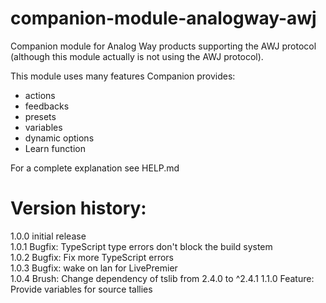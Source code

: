 # companion-module-analogway-awj

Companion module for Analog Way products supporting the AWJ protocol (although this module actually is not using the AWJ protocol).

This module uses many features Companion provides:

- actions
- feedbacks
- presets
- variables
- dynamic options
- Learn function

For a complete explanation see HELP.md

# Version history:

1.0.0 initial release  
1.0.1 Bugfix: TypeScript type errors don't block the build system  
1.0.2 Bugfix: Fix more TypeScript errors  
1.0.3 Bugfix: wake on lan for LivePremier  
1.0.4 Brush: Change dependency of tslib from 2.4.0 to ^2.4.1 
1.1.0 Feature: Provide variables for source tallies

